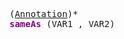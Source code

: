 <pre class="highlight highlight-html">
(<a href="#Annotation-Syntax">Annotation</a>)*
<span style="font-weight:bold;color:purple">sameAs</span> (VAR1 , VAR2)
</pre>
